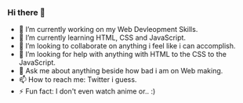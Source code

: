 ### Hi there 👋

- 🔭 I’m currently working on my Web Devleopment Skills.
- 🌱 I’m currently learning HTML, CSS and JavaScript.
- 👯 I’m looking to collaborate on anything i feel like i can accomplish.
- 🤔 I’m looking for help with anything with HTML to the CSS to the JavaScript.
- 💬 Ask me about anything beside how bad i am on Web making.
- 📫 How to reach me: Twitter i guess.
- ⚡ Fun fact: I don't even watch anime or.. :)

